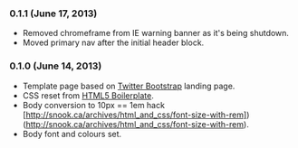 ### 0.1.1 (June 17, 2013)

* Removed chromeframe from IE warning banner as it's being shutdown.
* Moved primary nav after the initial header block.



### 0.1.0 (June 14, 2013)

* Template page based on [Twitter Bootstrap](http://twitter.github.io/bootstrap/) landing page.
* CSS reset from [HTML5 Boilerplate](http://html5boilerplate.com/).
* Body conversion to 10px == 1em hack [http://snook.ca/archives/html_and_css/font-size-with-rem])(http://snook.ca/archives/html_and_css/font-size-with-rem).
* Body font and colours set.
